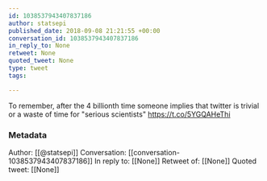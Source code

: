 ```yaml
---
id: 1038537943407837186
author: statsepi
published_date: 2018-09-08 21:21:55 +00:00
conversation_id: 1038537943407837186
in_reply_to: None
retweet: None
quoted_tweet: None
type: tweet
tags:

---
```


To remember, after the 4 billionth time someone implies that twitter is trivial or a waste of time for "serious scientists" https://t.co/5YGQAHeThi

### Metadata

Author: [[@statsepi]]
Conversation: [[conversation-1038537943407837186]]
In reply to: [[None]]
Retweet of: [[None]]
Quoted tweet: [[None]]
